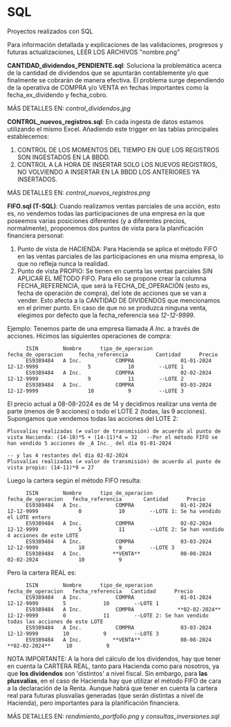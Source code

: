 # SQL
Proyectos realizados con SQL

Para información detallada y explicaciones de las validaciones, progresos y futuras actualizaciones, LEER LOS ARCHIVOS "nombre.png"

**CANTIDAD_dividendos_PENDIENTE.sql**: Soluciona la problemática acerca de la cantidad de dividendos que se apuntarán contablemente y/o que finalmente se cobrarán de manera efectiva. 
El problema surge dependiendo de la operativa de COMPRA y/o VENTA en fechas importantes como la fecha_ex_dividendo y fecha_cobro. 

MÁS DETALLES EN: _control_dividendos.jpg_

**CONTROL_nuevos_registros.sql**: En cada ingesta de datos estamos utilizando el mismo Excel. Añadiendo este trigger en las tablas principales establecemos:
  1. CONTROL DE LOS MOMENTOS DEL TIEMPO EN QUE LOS REGISTROS SON INGESTADOS EN LA BBDD.
  2. CONTROL A LA HORA DE INSERTAR SOLO LOS NUEVOS REGISTROS, NO VOLVIENDO A INSERTAR EN LA BBDD LOS ANTERIORES YA INSERTADOS.

MÁS DETALLES EN: _control_nuevos_registros.png_

**FIFO.sql (T-SQL)**: Cuando realizamos ventas parciales de una acción, esto es, no vendemos todas las participaciones de una empresa en la que poseemos varias
posiciones diferentes (y a diferentes precios, normalmente), proponemos dos puntos de vista para la planificación financiera personal: 
     
  1. Punto de vista de HACIENDA: Para Hacienda se aplica el método FIFO en las ventas parciales de las participaciones en una misma empresa, lo que no refleja nunca la realidad.
  3. Punto de vista PROPIO: Se tienen en cuenta las ventas parciales SIN APLICAR EL MÉTODO FIFO. Para ello se propone crear la columna FECHA_REFERENCIA, que será la FECHA_DE_OPERACIÓN
     (esto es, fecha de operación de compra), del lote de acciones que se van a vender. Esto afecta a la CANTIDAD DE DIVIDENDOS que mencionamos en el primer punto.
     En caso de que no se produzca ninguna venta, elegimos por defecto que la fecha_referencia sea _12-12-9999_.

Ejemplo: Tenemos parte de una empresa llamada _A Inc._ a través de acciones. Hicimos las siguientes operaciones de compra:

          ISIN        Nombre      tipo_de_operacion      fecha_de_operacion     fecha_referencia         Cantidad      Precio
          ES9389484   A Inc.           COMPRA               01-01-2024            12-12-9999                5            10        --LOTE 1
          ES9389484   A Inc.           COMPRA               02-02-2024            12-12-9999                9            11        --LOTE 2
          ES9389484   A Inc.           COMPRA               03-03-2024            12-12-9999                10           9         --LOTE 3

El precio actual a 08-08-2024 es de 14 y decidimos realizar una venta de parte (menos de 9 acciones) o todo el LOTE 2 (todas, las 9 acciones). 
Supongamos que vendemos todas las acciones del LOTE 2:

    Plusvalías realizadas (≠ valor de transmisión) de acuerdo al punto de vista Hacienda: (14-10)*5 + (14-11)*4 = 32   --Por el método FIFO se han vendido 5 acciones de _A Inc._ del día 01-01-2024 
                                                                                                                       -- y las 4 restantes del día 02-02-2024
    Plusvalías realizadas (≠ valor de transmisión) de acuerdo al punto de vista propio: (14-11)*9 = 27 


Luego la cartera según el método FIFO resulta: 

          ISIN        Nombre      tipo_de_operacion      fecha_de_operacion   fecha_referencia       Cantidad      Precio
          ES9389484   A Inc.           COMPRA               01-01-2024           12-12-9999             0            10        --LOTE 1: Se ha vendido el LOTE entero
          ES9389484   A Inc.           COMPRA               02-02-2024           12-12-9999             5            11        --LOTE 2: Se han vendido 4 acciones de este LOTE
          ES9389484   A Inc.           COMPRA               03-03-2024           12-12-9999             10           9         --LOTE 3
          ES9389484   A Inc.          **VENTA**             08-08-2024           02-02-2024             10           9                   

Pero la cartera REAL es: 

          ISIN        Nombre      tipo_de_operacion      fecha_de_operacion   fecha_referencia   Cantidad      Precio
          ES9389484   A Inc.           COMPRA               01-01-2024            12-12-9999        5            10        --LOTE 1
          ES9389484   A Inc.           COMPRA              **02-02-2024**         12-12-9999        0            11        --LOTE 2: Se han vendido todas las acciones de este LOTE
          ES9389484   A Inc.           COMPRA               03-03-2024            12-12-9999        10           9         --LOTE 3
          ES9389484   A Inc.          **VENTA**             08-08-2024           **02-02-2024**     10           9                   

NOTA IMPORTANTE: A la hora del cálculo de los dividendos, hay que tener en cuenta la CARTERA REAL, tanto para Hacienda como para nosotros, ya que **los dividendos** son 'distintos' a nivel fiscal.
Sin embargo, para **las plusvalías**, en el caso de Hacienda hay que utilizar el método FIFO de cara a la declaración de la Renta. Aunque habrá que tener en cuenta la cartera real para futuras plusvalías
generadas (que serán distintas a nivel de Hacienda), pero importantes para la planificación financiera.

MÁS DETALLES EN: _rendimiento_portfolio.png_ y _consultas_inversiones.sql_

